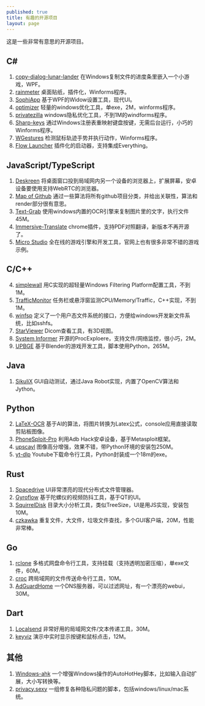 ```yaml
---
published: true
title: 有趣的开源项目
layout: page
---
```


这是一些非常有意思的开源项目。

## C#
1. [copy-dialog-lunar-lander](https://github.com/Sanakan8472/copy-dialog-lunar-lander) 在Windows复制文件的进度条里嵌入一个小游戏，WPF。
2. [rainmeter](https://github.com/rainmeter/rainmeter) 桌面贴纸，插件化，Winforms程序。
1. [SophiApp](https://github.com/Sophia-Community/SophiApp) 基于WPF的Widow设置工具，现代UI。
2. [optimizer](https://github.com/hellzerg/optimizer) 轻量的windows优化工具，单exe，2M，winforms程序。
3. [privatezilla](https://github.com/builtbybel/privatezilla) windows隐私优化工具，不到1M的windforms程序。
4. [Sharp-keys](https://github.com/randyrants/sharpkeys) 通过Windows注册表重映射键盘按键，无需后台运行，小巧的Winforms程序。
2. [WGestures](https://github.com/yingDev/WGestures) 检测鼠标轨迹手势并执行动作，Winforms程序。
3. [Flow Launcher](github.com/Flow-Launcher/Flow.Launcher) 插件化的启动器，支持集成Everything。
   
## JavaScript/TypeScript
1. [Deskreen](https://github.com/pavlobu/deskreen) 将桌面窗口投到局域网内另一个设备的浏览器上，扩展屏幕，安卓设备要使用支持WebRTC的浏览器。
1. [Map of Github](https://github.com/anvaka/map-of-github) 通过一些算法将所有github项目分类，并给出关联性，算法和render部分很有意思。
3. [Text-Grab](https://github.com/TheJoeFin/Text-Grab) 使用windows内置的OCR引擎来复制图片里的文字，执行文件45M。
4. [Immersive-Translate](https://github.com/immersive-translate/old-immersive-translate) chrome插件，支持PDF对照翻译，新版本不再开源了。
5. [Micro Studio](https://github.com/pmgl/microstudio/) 全在线的游戏引擎和开发工具，官网上也有很多非常不错的游戏示例。

## C/C++
4. [simplewall](https://github.com/henrypp/simplewall) 用C实现的超轻量Windows Filtering Platform配置工具，不到1M。
5. [TrafficMonitor](https://github.com/zhongyang219/TrafficMonitor) 任务栏或悬浮窗监测CPU/Memory/Traffic，C++实现，不到1M。
6. [winfsp](https://github.com/winfsp/winfsp) 定义了一个用户态文件系统的接口，方便给windows开发新文件系统，比如sshfs。
7. [StarViewer](https://github.com/starviewer-medical/starviewer) Dicom查看工具，有3D视图。
8. [System Informer](https://github.com/winsiderss/systeminformer) 开源的ProcExploere，支持文件/网络监控，很小巧，2M。
9. [UPBGE](https://github.com/UPBGE/upbge) 基于Blender的游戏开发工具，脚本使用Python，265M。

## Java
1. [SikuliX](https://github.com/RaiMan/SikuliX1/) GUI自动测试，通过Java Robot实现，内置了OpenCV算法和Jython。
   
## Python
2. [LaTeX-OCR](https://github.com/lukas-blecher/LaTeX-OCR) 基于AI的算法，将图片转换为Latex公式，console应用直接读取剪贴板图像。
3. [PhoneSploit-Pro](https://github.com/AzeemIdrisi/PhoneSploit-Pro) 利用Adb Hack安卓设备，基于Metasploit框架。
4. [upscayl](https://github.com/upscayl/upscayl) 图像高分增强，效果不错，带Python环境的安装包250M。
5. [yt-dlp](https://github.com/yt-dlp/yt-dlp) Youtube下载命令行工具，Python封装成一个18m的exe。

## Rust
1. [Spacedrive](https://github.com/spacedriveapp/spacedrive) UI非常漂亮的现代分布式文件管理器。
2. [Gyroflow](https://github.com/gyroflow) 基于陀螺仪的视频防抖工具，基于QT的UI。
3. [SquirrelDisk](https://github.com/adileo/squirreldisk) 目录大小分析工具，类似TreeSize，UI是用JS实现，安装包10M。
4. [czkawka](https://github.com/qarmin/czkawka) 重复文件，大文件，垃圾文件查找，多个GUI客户端，20M，性能非常棒。

## Go
1. [rclone](https://github.com/rclone/rclone) 多格式网盘命令行工具，支持挂载（支持透明加密压缩），单exe文件，60M。
2. [croc](https://github.com/schollz/croc) 跨局域网的文件传送命令行工具，10M。
3. [AdGuardHome](https://github.com/AdguardTeam/AdGuardHome) 一个DNS服务器，可以过滤网址，有一个漂亮的webui，30M。

## Dart
1. [Localsend](https://github.com/localsend/localsend) 非常好用的局域网文件/文本传递工具，30M。
1. [keyviz](https://github.com/mulaRahul/keyviz) 演示中实时显示按键和鼠标点击，12M。

## 其他
1. [Windows-ahk](https://github.com/arlbibek/windows-ahk) 一个增强Windows操作的AutoHotHey脚本，比如输入自动扩展，大小写转换等。
1. [privacy.sexy](https://github.com/undergroundwires/privacy.sexy) 一组修复各种隐私问题的脚本，包括windows/linux/mac系统。

